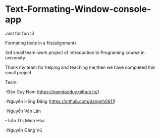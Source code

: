 # Text-Formating-Window-console-app

Just for fun :3

Formating texts in a file(alignment)

3rd small team-work project of Introduction to Programing course in university

Thank my team for helping and teaching me,then we have completed this small project

   Team:
  
  -Đào Duy Nam (https://namdaoduy.github.io/)
  
  -Nguyễn Hồng Đăng (https://github.com/dangnh0611)
  
  -Nguyễn Văn Lân
  
  -Trần Thị Minh Hòa
  
  -Nguyễn Đăng Vũ

